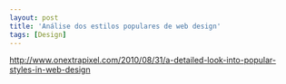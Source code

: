 ```yaml
---
layout: post
title: 'Análise dos estilos populares de web design'
tags: [Design]
---
```


<http://www.onextrapixel.com/2010/08/31/a-detailed-look-into-popular-styles-in-web-design>
